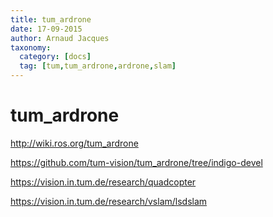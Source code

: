 ```yaml
---
title: tum_ardrone
date: 17-09-2015
author: Arnaud Jacques
taxonomy:
  category: [docs]
  tag: [tum,tum_ardrone,ardrone,slam]
---
```


# tum_ardrone

http://wiki.ros.org/tum_ardrone

https://github.com/tum-vision/tum_ardrone/tree/indigo-devel

https://vision.in.tum.de/research/quadcopter

https://vision.in.tum.de/research/vslam/lsdslam
